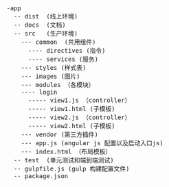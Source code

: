 <pre>
-app
  -- dist  (线上环境)
  -- docs  (文档)
  -- src   (生产环境)
    --- common  (共用组件)
      ---- directives (指令)
      ---- services (服务)
    --- styles (样式表)
    --- images (图片)
    --- modules （各模块）
    ---- login
      ----- view1.js （controller）
      ----- view1.html (子模板)
      ----- view2.js （controller）
      ----- view2.html (子模板)
    --- vendor (第三方插件)
    --- app.js (angular js 配置以及启动入口js)
    --- index.html （布局模板）
  -- test  (单元测试和端到端测试)
  -- gulpfile.js (gulp 构建配置文件)
  -- package.json
</pre>